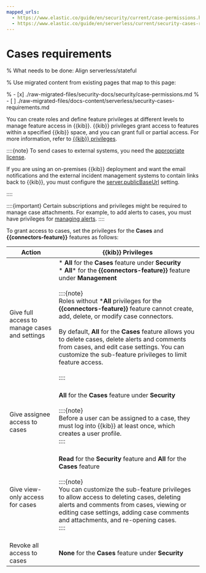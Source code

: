 ```yaml
---
mapped_urls:
  - https://www.elastic.co/guide/en/security/current/case-permissions.html
  - https://www.elastic.co/guide/en/serverless/current/security-cases-requirements.html
---
```


# Cases requirements

% What needs to be done: Align serverless/stateful

% Use migrated content from existing pages that map to this page:

% - [x] ./raw-migrated-files/security-docs/security/case-permissions.md
% - [ ] ./raw-migrated-files/docs-content/serverless/security-cases-requirements.md

You can create roles and define feature privileges at different levels to manage feature access in {{kib}}. {{kib}} privileges grant access to features within a specified {{kib}} space, and you can grant full or partial access. For more information, refer to [{{kib}} privileges](/deploy-manage/users-roles/cluster-or-deployment-auth/defining-roles.md#adding_kibana_privileges).

::::{note}
To send cases to external systems, you need the [appropriate license](https://www.elastic.co/subscriptions).

If you are using an on-premises {{kib}} deployment and want the email notifications and the external incident management systems to contain links back to {{kib}}, you must configure the [server.publicBaseUrl](/deploy-manage/deploy/self-managed/configure.md#server-publicBaseUrl) setting.

::::


::::{important}
Certain subscriptions and privileges might be required to manage case attachments. For example, to add alerts to cases, you must have privileges for [managing alerts](/solutions/security/detect-and-alert/detections-requirements.md#enable-detections-ui).
::::


To grant access to cases, set the privileges for the **Cases** and **{{connectors-feature}}** features as follows:

| Action | {{kib}} Privileges |
| --- | --- |
| Give full access to manage cases and settings | * **All** for the **Cases** feature under **Security**<br>* **All*** for the **{{connectors-feature}}** feature under **Management**<br><br>::::{note} <br>Roles without ***All** privileges for the **{{connectors-feature}}** feature cannot create, add, delete, or modify case connectors.<br><br>By default, **All** for the **Cases** feature allows you to delete cases, delete alerts and comments from cases, and edit case settings. You can customize the sub-feature privileges to limit feature access.<br><br>::::<br><br> |
| Give assignee access to cases | **All** for the **Cases** feature under **Security**<br><br>::::{note} <br>Before a user can be assigned to a case, they must log into {{kib}} at least once, which creates a user profile.<br>::::<br><br> |
| Give view-only access for cases | **Read** for the **Security** feature and **All** for the **Cases** feature<br><br>::::{note} <br>You can customize the sub-feature privileges to allow access to deleting cases, deleting alerts and comments from cases, viewing or editing case settings, adding case comments and attachments, and re-opening cases.<br>::::<br><br> |
| Revoke all access to cases | **None** for the **Cases** feature under **Security** |

